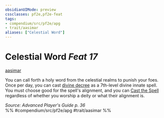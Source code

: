 ```yaml
---
obsidianUIMode: preview
cssclasses: pf2e,pf2e-feat
tags:
- compendium/src/pf2e/apg
- trait/aasimar
aliases: ["Celestial Word"]
---
```

# Celestial Word  *Feat 17*  
[aasimar](rules/traits/aasimar-apg.md "Aasimar Ancestry & Heritage Trait")  


You can call forth a holy word from the celestial realms to punish your foes. Once per day, you can cast [divine decree](compendium/spells/divine-decree.md) as a 7th-level divine innate spell. You must choose good for the spell's alignment, and you can [Cast the Spell](rules/actions/cast-a-spell.md) regardless of whether you worship a deity or what their alignment is.

*Source: Advanced Player's Guide p. 36*  
%% #compendium/src/pf2e/apg #trait/aasimar %%